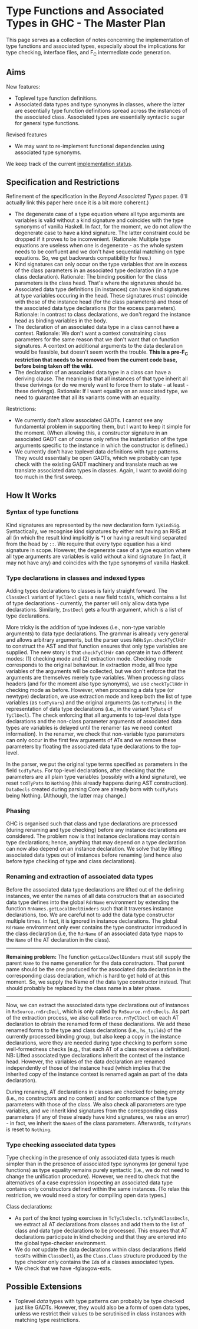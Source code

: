 # Type Functions and Associated Types in GHC - The Master Plan


This page serves as a collection of notes concerning the implementation of type functions and associated types, especially about the implications for type checking, interface files, and F<sub>C</sub> intermediate code generation.

## Aims


New features:

- Toplevel type function definitions.
- Associated data types and type synonyms in classes, where the latter are eseentially type function definitions spread across the instances of the associated class.  Associated types are essentially syntactic sugar for general type functions.


Revised features

- We may want to re-implement functional dependencies using associated type synonyms.


We keep track of the current [implementation status](type-functions-status).

## Specification and Restrictions


Refinement of the specification in the *Beyond Associated Types* paper.  (I'll actually link this paper here once it is a bit more coherent.)

- The degenerate case of a type equation where all type arguments are variables is valid without a kind signature and coincides with the type synonyms of vanilla Haskell.  In fact, for the moment, we do not allow the degenerate case to have a kind signature.  The latter constraint could be dropped if it proves to be inconvenient.  (Rationale: Multiple type equations are useless when one is degenerate - as the whole system needs to be confluent and we don't have sequential matching on type equations.  So, we get backwards compatibility for free.)
- Kind signatures can only occur on the type variables that are in excess of the class parameters in an associated type declaration (in a type class declaration). Rationale: The binding position for the class parameters is the class head. That's where the signatures should be.
- Associated data type definitions (in instances) can have kind signatures at type variables occuring in the head. These signatures must coincide with those of the instance head (for the class parameters) and those of the associated data type declarations (for the excess parameters). Rationale: In contrast to class declarations, we don't regard the instance head as binding variables in the body.
- The declaration of an associated data type in a class cannot have a context. Rationale: We don't want a context constraining class parameters for the same reason that we don't want that on function signatures. A context on additional arguments to the data declaration would be feasible, but doesn't seem worth the trouble.  **This is a pre-F<sub>C</sub> restriction that needs to be removed from the current code base, before being taken off the wiki.**
- The declaration of an associated data type in a class can have a deriving clause. The meaning is that all instances of that type inherit all these derivings (or do we merely want to force them to state - at least - these derivings). Rationale: If I want equality on an associated type, we need to guarantee that all its variants come with an equality.


Restrictions:

- We currently don't allow associated GADTs. I cannot see any fundamental problem in supporting them, but I want to keep it simple for the moment. (When allowing this, a constructor signature in an associated GADT can of course only refine the instantiation of the type arguments specific to the instance in which the constructor is defined.)
- We currently don't have toplevel data definitions with type patterns.  They would essentially be open GADTs, which we probably can type check with the existing GADT machinery and translate much as we translate associated data types in classes.  Again, I want to avoid doing too much in the first sweep.

## How It Works

### Syntax of type functions


Kind signatures are represented by the new declaration form `TyKindSig`.  Syntactically, we recognise kind signatures by either not having an RHS at all (in which the result kind implicitly is \*) or having a result kind separated from the head by `::`.  We require that every type equation has a kind signature in scope.  However, the degenerate case of a type equation where all type arguments are variables is valid without a kind signature (in fact, it may not have any) and coincides with the type synonyms of vanilla Haskell.

### Type declarations in classes and indexed types


Adding types declarations to classes is fairly straight forward. The `ClassDecl` variant of `TyClDecl` gets a new field `tcdATs`, which contains a list of type declarations - currently, the parser will only allow data type declarations. Similarly, `InstDecl` gets a fourth argument, which is a list of type declarations.


More tricky is the addition of type indexes (i.e., non-type variable arguments) to data type declarations. The grammar is already very general and allows arbitrary arguments, but the parser uses `RdHsSyn.checkTyClHdr` to construct the AST and that function ensures that only type variables are supplied. The new story is that `checkTyClHdr` can operate in two different modes: (1) checking mode and (2) extraction mode. Checking mode corresponds to the original behaviour. In extraction mode, all free type variables of the arguments will be collected, but we don't enforce that the arguments are themselves merely type variables. When processing class headers (and for the moment also type synonyms), we use `checkTyClHdr` in checking mode as before. However, when processing a data type (or newtype) declaration, we use extraction mode and keep both the list of type variables (as `tcdTyVars`) and the original arguments (as `tcdTyPats`) in the representation of data type declarations (i.e., in the variant `TyData` of `TyClDecl`). The check enforcing that all arguments to top-level data type declarations and the non-class parameter arguments of associated data types are variables is delayed until the renamer (as we need context information). In the renamer, we check that non-variable type parameters can only occur in the first few arguments of ATs and we remove these parameters by floating the associated data type declarations to the top-level.


In the parser, we put the original type terms specified as parameters in the field `tcdTyPats`. For top-level declarations, after checking that the parameters are all plain type variables (possibly with a kind signature), we reset `tcdTyPats` to `Nothing` (this already happens during AST construction). `DataDecls` created during parsing Core are already born with `tcdTyPats` being Nothing. (Although, the latter may change.)

### Phasing


GHC is organised such that class and type declarations are processed (during renaming and type checking) before any instance declarations are considered. The problem now is that instance declarations may contain type declarations; hence, anything that may depend on a type declaration can now also depend on an instance declaration. We solve that by lifting associated data types out of instances before renaming (and hence also before type checking of type and class declarations).

### Renaming and extraction of associated data types


Before the associated data type declarations are lifted out of the defining instances, we enter the names of all data constructors that an associated data type defines into the global `RdrName` environment by extending the function `RnNames.getLocalDeclBinders` such that it traverses instance declarations, too. We are careful not to add the data type constructor multiple times. In fact, it is ignored in instance declarations. The global `RdrName` environment only ever contains the type constructor introduced in the class declaration (i.e, the `RdrName` of an associated data type maps to the `Name` of the AT declaration in the class).

---

**Remaining problem:** The function `getLocalDeclBinders` must still supply the parent `Name` to the name generation for the data constructors. That parent name should be the one produced for the associated data declaration in the corresponding class declaration, which is hard to get hold of at this moment. So, we supply the Name of the data type constructor instead. That should probably be replaced by the class name in a later phase.

---


Now, we can extract the associated data type declarations out of instances in `RnSource.rnSrcDecl`, which is only called by `RnSource.rnSrcDecls`. As part of the extraction process, we also call `RnSource.rnTyClDecl` on each AT declaration to obtain the renamed form of these declarations. We add these renamed forms to the type and class declarations (i.e., `hs_tyclds`) of the currently processed binding group, but also keep a copy in the instance declarations, were they are needed during type checking to perform some well-formedness checks (e.g., that each AT of a class receives a definition). NB: Lifted associated type declarations inherit the context of the instance head. However, the variables of the data declaration are renamed independently of those of the instance head (which implies that the inherited copy of the instance context is renamed again as part of the data declaration).


During renaming, AT declarations in classes are checked for being empty (i.e., no constructors and no context) and for conformance of the type parameters with those of the class. We also check all parameters are type variables, and we inherit kind signatures from the corresponding class parameters (if any of these already have kind signatures, we raise an error) - in fact, we inherit the `Name`s of the class parameters. Afterwards, `tcdTyPats` is reset to `Nothing`.

### Type checking associated data types


Type checking in the presence of only associated data types is much simpler than in the presence of associated type synonyms (or general type functions) as type equality remains purely syntactic (i.e., we do not need to change the unification procedure).  However, we need to check that the alternatives of a case expression inspecting an associated data type contains only constructors defined within the same instances.  (To relax this restriction, we would need a story for compiling open data types.)


Class declarations:

- As part of the knot typing exercises in `TcTyClsDecls.tcTyAndClassDecls`, we extract all AT declarations from classes and add them to the list of class and data type declarations to be processed. This ensures that AT declarations participate in kind checking and that they are entered into the global type-checker environment.
- We do *not* update the data declarations within class declarations (field `tcdATs` within `ClassDecl`), as the `Class.Class` structure produced by the type checker only contains the `Id`s of a classes associated types.
- We check that we have -fglasgow-exts.

## Possible Extensions

- Toplevel *data* types with type patterns can probably be type checked just like GADTs.  However, they would also be a form of open data types, unless we restrict their values to be scrutinised in class instances with matching type restrictions.
